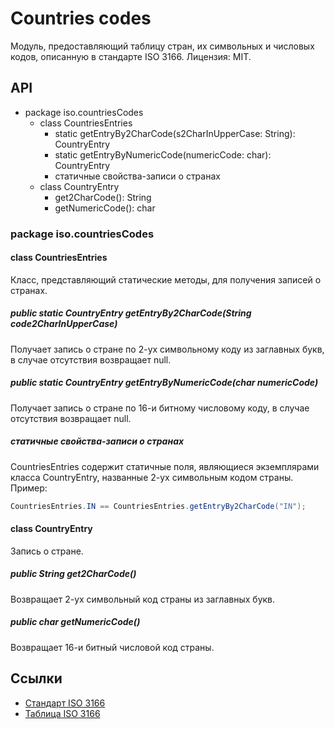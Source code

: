 # Countries codes

Модуль, предоставляющий таблицу стран, их символьных и числовых кодов, описанную в стандарте ISO 3166. Лицензия: MIT.

## API

- package iso.countriesCodes
    - class CountriesEntries
        * static getEntryBy2CharCode(s2CharInUpperCase: String): CountryEntry
        * static getEntryByNumericCode(numericCode: char): CountryEntry
        * статичные свойства-записи о странах
    - class CountryEntry
        * get2CharCode(): String
        * getNumericCode(): char

### package iso.countriesCodes

#### class CountriesEntries

Класс, представляющий статические методы, для получения записей о странах.

##### public static CountryEntry getEntryBy2CharCode(String code2CharInUpperCase)

Получает запись о стране по 2-ух символьному коду из заглавных букв, в случае отсутствия возвращает null.

##### public static CountryEntry getEntryByNumericCode(char numericCode)

Получает запись о стране по 16-и битному числовому коду, в случае отсутствия возвращает null.

##### статичные свойства-записи о странах

CountriesEntries содержит статичные поля, являющиеся экземплярами класса CountryEntry, названные 2-ух символьным
кодом страны. Пример:

```java
CountriesEntries.IN == CountriesEntries.getEntryBy2CharCode("IN");
```

#### class CountryEntry

Запись о стране.

##### public String get2CharCode()

Возвращает 2-ух символьный код страны из заглавных букв.

##### public char getNumericCode()

Возвращает 16-и битный числовой код страны.

## Ссылки

- [Стандарт ISO 3166](https://www.iso.org/iso-3166-country-codes.html)
- [Таблица ISO 3166](https://www.iban.com/country-codes)
